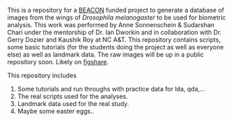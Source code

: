 This is a repository for a [BEACON](beacon-center.org) funded project to generate a database of images from the wings of *Drosophila melanogaster* to be used for biometric analysis. This work was performed by Anne Sonnenschein & Sudarshan Chari under the mentorship of Dr. Ian Dworkin and in collaboration with Dr. Gerry Dozier and Kaushik Roy at NC A&T. This repository contains scripts, some basic tutorials (for the students doing the project as well as everyone else) as well as landmark data. The raw images will be up in a public repository soon. Likely on [figshare](http://figshare.com/).

This repository includes

1. Some tutorials and run throughs with practice data for lda, qda,...
2. The real scripts used for the analyses.
3. Landmark data used for the real study.
4. Maybe some easter eggs..

